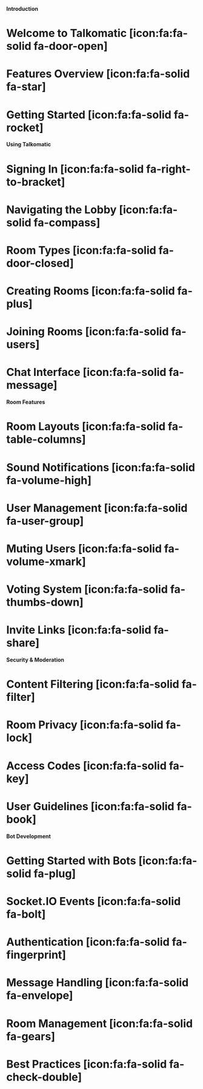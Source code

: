**Introduction**
# Welcome to Talkomatic [icon:fa:fa-solid fa-door-open]
# Features Overview [icon:fa:fa-solid fa-star]
# Getting Started [icon:fa:fa-solid fa-rocket]

**Using Talkomatic**
# Signing In [icon:fa:fa-solid fa-right-to-bracket]
# Navigating the Lobby [icon:fa:fa-solid fa-compass]
# Room Types [icon:fa:fa-solid fa-door-closed]
# Creating Rooms [icon:fa:fa-solid fa-plus]
# Joining Rooms [icon:fa:fa-solid fa-users]
# Chat Interface [icon:fa:fa-solid fa-message]

**Room Features**
# Room Layouts [icon:fa:fa-solid fa-table-columns]
# Sound Notifications [icon:fa:fa-solid fa-volume-high]
# User Management [icon:fa:fa-solid fa-user-group]
# Muting Users [icon:fa:fa-solid fa-volume-xmark]
# Voting System [icon:fa:fa-solid fa-thumbs-down]
# Invite Links [icon:fa:fa-solid fa-share]

**Security & Moderation**
# Content Filtering [icon:fa:fa-solid fa-filter]
# Room Privacy [icon:fa:fa-solid fa-lock]
# Access Codes [icon:fa:fa-solid fa-key]
# User Guidelines [icon:fa:fa-solid fa-book]

**Bot Development**
# Getting Started with Bots [icon:fa:fa-solid fa-plug]
# Socket.IO Events [icon:fa:fa-solid fa-bolt]
# Authentication [icon:fa:fa-solid fa-fingerprint]
# Message Handling [icon:fa:fa-solid fa-envelope]
# Room Management [icon:fa:fa-solid fa-gears]
# Best Practices [icon:fa:fa-solid fa-check-double]